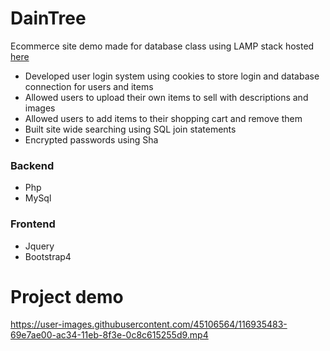 # DainTree
Ecommerce site demo made for database class using LAMP stack hosted <a href = "https://php.davidkozdra.com/Login/login.php" > here </a> 

+ Developed user login system using cookies to store login and database connection for users and items
+	Allowed users to upload their own items to sell with descriptions and images
+	Allowed users to add items to their shopping cart and remove them
+	Built site wide searching using SQL join statements
+ Encrypted passwords using Sha 

### Backend
+ Php
+ MySql

### Frontend
+ Jquery 
+ Bootstrap4

# Project demo
https://user-images.githubusercontent.com/45106564/116935483-69e7ae00-ac34-11eb-8f3e-0c8c615255d9.mp4

